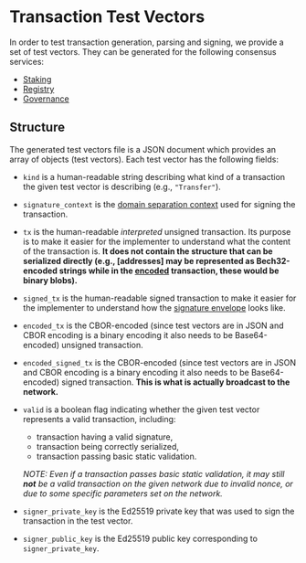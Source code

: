 # Transaction Test Vectors

In order to test transaction generation, parsing and signing, we provide a set
of test vectors. They can be generated for the following consensus services:

* [Staking]
* [Registry]
* [Governance]

[Staking]: staking.md#test-vectors
[Registry]: registry.md#test-vectors
[Governance]: governance.md#test-vectors

## Structure

The generated test vectors file is a JSON document which provides an array of
objects (test vectors). Each test vector has the following fields:

* `kind` is a human-readable string describing what kind of a transaction the
  given test vector is describing (e.g., `"Transfer"`).

* `signature_context` is the [domain separation context] used for signing the
  transaction.

* `tx` is the human-readable _interpreted_ unsigned transaction. Its purpose is
  to make it easier for the implementer to understand what the content of the
  transaction is. **It does not contain the structure that can be serialized
  directly (e.g., [addresses] may be represented as Bech32-encoded strings while
  in the [encoded] transaction, these would be binary blobs).**

* `signed_tx` is the human-readable signed transaction to make it easier for the
  implementer to understand how the [signature envelope] looks like.

* `encoded_tx` is the CBOR-encoded (since test vectors are in JSON and CBOR
  encoding is a binary encoding it also needs to be Base64-encoded) unsigned
  transaction.

* `encoded_signed_tx` is the CBOR-encoded (since test vectors are in JSON and
  CBOR encoding is a binary encoding it also needs to be Base64-encoded) signed
  transaction. **This is what is actually broadcast to the network.**

* `valid` is a boolean flag indicating whether the given test vector represents
  a valid transaction, including:

  * transaction having a valid signature,
  * transaction being correctly serialized,
  * transaction passing basic static validation.

  _NOTE: Even if a transaction passes basic static validation, it may still
  **not** be a valid transaction on the given network due to invalid nonce, or
  due to some specific parameters set on the network._

* `signer_private_key` is the Ed25519 private key that was used to sign the
  transaction in the test vector.

* `signer_public_key` is the Ed25519 public key corresponding to
  `signer_private_key`.

[domain separation context]: ../crypto.md#domain-separation
[address]: staking.md#address
[encoded]: ../encoding.md
[signature envelope]: ../crypto.md#envelopes
